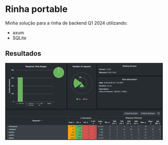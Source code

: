# Rinha portable

Minha solução para a rinha de backend Q1 2024 utilizando:
- axum
- SQLite

## Resultados
<img src="https://github.com/Lothyriel/rinha_backend_2024_q1/blob/main/results.png" alt="resultado" />
